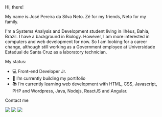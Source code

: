 <!-- <img src="logozeneto.png" width="80"/>  -->

Hi, there!

My name is José Pereira da Silva Neto. Zé for my friends, Neto for my family.

I'm a Systems Analysis and Development student living in Ilhéus, Bahia, Brazil. I have a background in Biology. However, I am more interested in computers and web development for now. So I am looking for a career change, although still working as a Government employee at Universidade Estadual de Santa Cruz as a laboratory technician.

My status:
- :computer: Front-end Developer Jr. 
- 🔭 I’m currently building my portifolio
- :books: I’m currently learning web development with HTML, CSS, Javascript, PHP and Wordpress, Java, Nodejs, ReactJS and Angular.


Contact me

[<img src="https://img.shields.io/badge/Gmail-D14836?style=for-the-badge&logo=gmail&logoColor=white" />](mailto:josepsneto@gmail.com) [<img src="https://img.shields.io/badge/LinkedIn-0077B5?style=for-the-badge&logo=linkedin&logoColor=white" />](https://www.linkedin.com/in/ze-nto/)  [<img src="https://img.shields.io/badge/Twitter-1DA1F2?style=for-the-badge&logo=twitter&logoColor=white" />](https://www.twitter.com/ze_nto/) 

